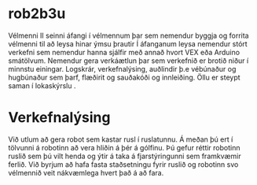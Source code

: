 # rob2b3u
Vélmenni II 
seinni áfangi í vélmennum þar sem nemendur byggja og forrita vélmenni
til að leysa hinar ýmsu þrautir
Í áfanganum leysa nemendur stórt verkefni sem nemendur hanna sjálfir með annað hvort VEX eða Arduino smátölvum. Nemendur gera verkáætlun þar sem verkefnið er brotið niður í minnstu einingar. Logskrár, verkefnalýsing, auðlindir þ.e vébúnaður og hugbúnaður sem þarf, flæðirit og sauðakóði og innleiðing. Öllu er steypt saman í lokaskýrslu .

# Verkefnalýsing
Við utlum að gera robot sem kastar rusl í ruslatunnu. Á meðan þú ert í tölvunni á robotinn að vera hliðin á þér á gólfinu. Þú gefur réttir robotinn ruslið sem þú vilt henda og ýtir á taka á fjarstýringunni sem framkvæmir ferlið. Við byrjum að hafa fasta staðsetningu fyrir ruslið og robotinn svo vélmennið veit nákvæmlega hvert það á að fara. 
